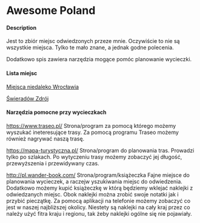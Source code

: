 # Awesome Poland

#### Description
Jest to zbiór miejsc odwiedzonych przeze mnie.
Oczywiście to nie są wszystkie miejsca. Tylko te mało znane, a jednak godne polecenia.

Dodatkowo spis zawiera narzędzia mogące pomóc planowanie wycieczki.

#### Lista miejsc
[Miejsca niedaleko Wrocławia](ObokWroclawia.md)

[Świeradów Zdrój](SwieradowZdroj.md)

#### Narzędzia pomocne przy wycieczkach

https://www.traseo.pl/ Strona/program za pomocą którego możemy wyszukać ineteresujące trasy. Za pomocą programu Traseo możemy również nagrywać naszą trasę.

https://mapa-turystyczna.pl/ Strona/program do planowania tras. Prowadzi tylko po szlakach. Po wytyczeniu trasy możemy zobaczyć jej długość, przewyższenia i przewidywany czas.

http://pl.wander-book.com/ Strona/program/książeczka Fajne miejsce do planowania wycieczek, a raczejw yszukiwania miejsc do odwiedzenia. Dodatkowo możemy kupić książeczkę w którą będziemy wklejać naklejki z odwiedzanych miejsc. Obok naklejki można zrobić swoje notatki jak i przybić pieczątkę.
Za pomocą aplikacji na telefonie możemy zobaczyć co jest w naszej najbliższej okolicy. Niestety są naklejki na cały kraj przez co należy użyć fitra kraju i regionu, tak żeby naklejki ogólne się nie pojawiały.
